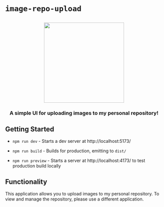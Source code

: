# `image-repo-upload`

<h2 align="center">
  <img height="256" width="256" src="./src/assets/upload.svg">
</h2>

<h3 align="center">A simple UI for uploading images to my personal repository!</h3>

## Getting Started

-   `npm run dev` - Starts a dev server at http://localhost:5173/

-   `npm run build` - Builds for production, emitting to `dist/`

-   `npm run preview` - Starts a server at http://localhost:4173/ to test production build locally

## Functionality

This application allows you to upload images to my personal repository. To view and manage the repository, please use a different application.
